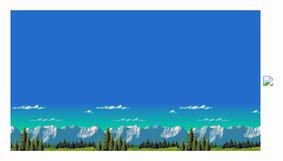 <img align="center" width="400" src="https://github.com/fridtjofaugust/fridtjofaugust/blob/main/Pictures/r.jpg" alt="Awesome Badge"/>


<a href="https://github.com/fridtjofaugust/github-readme-stats">
  <img align="center" width="400" src="https://github-readme-stats.vercel.app/api?username=fridtjofaugust&show_icons=true&theme=codeSTACKr&hide=issues,prs" />
</a>
  
<!-- <div align="center"> -->
